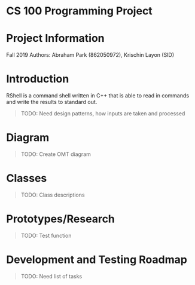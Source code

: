 # CS 100 Programming Project

# Project Information
Fall 2019
Authors: Abraham Park (862050972), Krischin Layon (SID)

# Introduction
RShell is a command shell written in C++ that is able to read in commands and write the results to standard out.
> TODO: Need design patterns, how inputs are taken and processed

# Diagram
> TODO: Create OMT diagram

# Classes
> TODO: Class descriptions

# Prototypes/Research
> TODO: Test function

# Development and Testing Roadmap
> TODO: Need list of tasks

